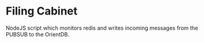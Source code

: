# Filing Cabinet

NodeJS script which monitors redis and writes incoming messages from the PUBSUB to the OrientDB.